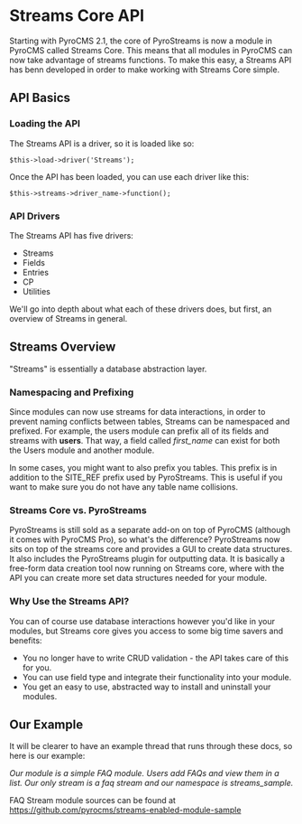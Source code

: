 # Streams Core API

Starting with PyroCMS 2.1, the core of PyroStreams is now a module in PyroCMS called Streams Core. This means that all modules in PyroCMS can now take advantage of streams functions. To make this easy, a Streams API has benn developed in order to make working with Streams Core simple.

## API Basics

### Loading the API

The Streams API is a driver, so it is loaded like so:

	$this->load->driver('Streams');
	
Once the API has been loaded, you can use each driver like this:

	$this->streams->driver_name->function();
	
### API Drivers

The Streams API has five drivers:

* Streams
* Fields
* Entries
* CP
* Utilities

We'll go into depth about what each of these drivers does, but first, an overview of Streams in general.

## Streams Overview

"Streams" is essentially a database abstraction layer.

### Namespacing and Prefixing

Since modules can now use streams for data interactions, in order to prevent naming conflicts between tables, Streams can be namespaced and prefixed. For example, the users module can prefix all of its fields and streams with **users**. That way, a field called _first\_name_ can exist for both the Users module and another module.

In some cases, you might want to also prefix you tables. This prefix is in addition to the SITE_REF prefix used by PyroStreams. This is useful if you want to make sure you do not have any table name collisions.

### Streams Core vs. PyroStreams

PyroStreams is still sold as a separate add-on on top of PyroCMS (although it comes with PyroCMS Pro), so what's the difference? PyroStreams now sits on top of the streams core and provides a GUI to create data structures. It also includes the PyroStreams plugin for outputting data. It is basically a free-form data creation tool now running on Streams core, where with the API you can create more set data structures needed for your module.

### Why Use the Streams API?

You can of course use database interactions however you'd like in your modules, but Streams core gives you access to some big time savers and benefits:

* You no longer have to write CRUD validation - the API takes care of this for you.
* You can use field type and integrate their functionality into your module.
* You get an easy to use, abstracted way to install and uninstall your modules.

## Our Example

It will be clearer to have an example thread that runs through these docs, so here is our example:

_Our module is a simple FAQ module. Users add FAQs and view them in a list. Our only stream is a faq stream and our namespace is streams_sample._

FAQ Stream module sources can be found at https://github.com/pyrocms/streams-enabled-module-sample